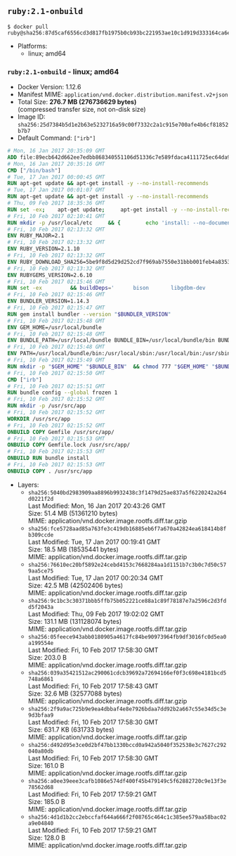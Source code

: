 ## `ruby:2.1-onbuild`

```console
$ docker pull ruby@sha256:87d5caf6556cd3d817fb1975b0cb93bc221953ae10c1d919d333164ca6e025e9
```

-	Platforms:
	-	linux; amd64

### `ruby:2.1-onbuild` - linux; amd64

-	Docker Version: 1.12.6
-	Manifest MIME: `application/vnd.docker.distribution.manifest.v2+json`
-	Total Size: **276.7 MB (276736629 bytes)**  
	(compressed transfer size, not on-disk size)
-	Image ID: `sha256:25d7384b5d1e2b63e5232716a59c00f7332c2a1c915e700afe4b6cf81852b7b7`
-	Default Command: `["irb"]`

```dockerfile
# Mon, 16 Jan 2017 20:35:09 GMT
ADD file:89ecb642d662ee7edbb868340551106d51336c7e589fdaca4111725ec64da957 in / 
# Mon, 16 Jan 2017 20:35:16 GMT
CMD ["/bin/bash"]
# Tue, 17 Jan 2017 00:00:45 GMT
RUN apt-get update && apt-get install -y --no-install-recommends 		ca-certificates 		curl 		wget 	&& rm -rf /var/lib/apt/lists/*
# Tue, 17 Jan 2017 00:01:07 GMT
RUN apt-get update && apt-get install -y --no-install-recommends 		bzr 		git 		mercurial 		openssh-client 		subversion 				procps 	&& rm -rf /var/lib/apt/lists/*
# Thu, 09 Feb 2017 18:35:36 GMT
RUN set -ex; 	apt-get update; 	apt-get install -y --no-install-recommends 		autoconf 		automake 		bzip2 		file 		g++ 		gcc 		imagemagick 		libbz2-dev 		libc6-dev 		libcurl4-openssl-dev 		libdb-dev 		libevent-dev 		libffi-dev 		libgdbm-dev 		libgeoip-dev 		libglib2.0-dev 		libjpeg-dev 		libkrb5-dev 		liblzma-dev 		libmagickcore-dev 		libmagickwand-dev 		libncurses-dev 		libpng-dev 		libpq-dev 		libreadline-dev 		libsqlite3-dev 		libssl-dev 		libtool 		libwebp-dev 		libxml2-dev 		libxslt-dev 		libyaml-dev 		make 		patch 		xz-utils 		zlib1g-dev 				$( 			if apt-cache show 'default-libmysqlclient-dev' 2>/dev/null | grep -q '^Version:'; then 				echo 'default-libmysqlclient-dev'; 			else 				echo 'libmysqlclient-dev'; 			fi 		) 	; 	rm -rf /var/lib/apt/lists/*
# Fri, 10 Feb 2017 02:10:41 GMT
RUN mkdir -p /usr/local/etc 	&& { 		echo 'install: --no-document'; 		echo 'update: --no-document'; 	} >> /usr/local/etc/gemrc
# Fri, 10 Feb 2017 02:13:32 GMT
ENV RUBY_MAJOR=2.1
# Fri, 10 Feb 2017 02:13:32 GMT
ENV RUBY_VERSION=2.1.10
# Fri, 10 Feb 2017 02:13:32 GMT
ENV RUBY_DOWNLOAD_SHA256=5be9f8d5d29d252cd7f969ab7550e31bbb001feb4a83532301c0dd3b5006e148
# Fri, 10 Feb 2017 02:13:32 GMT
ENV RUBYGEMS_VERSION=2.6.10
# Fri, 10 Feb 2017 02:15:46 GMT
RUN set -ex 		&& buildDeps=' 		bison 		libgdbm-dev 		ruby 	' 	&& apt-get update 	&& apt-get install -y --no-install-recommends $buildDeps 	&& rm -rf /var/lib/apt/lists/* 		&& wget -O ruby.tar.xz "https://cache.ruby-lang.org/pub/ruby/${RUBY_MAJOR%-rc}/ruby-$RUBY_VERSION.tar.xz" 	&& echo "$RUBY_DOWNLOAD_SHA256 *ruby.tar.xz" | sha256sum -c - 		&& mkdir -p /usr/src/ruby 	&& tar -xJf ruby.tar.xz -C /usr/src/ruby --strip-components=1 	&& rm ruby.tar.xz 		&& cd /usr/src/ruby 		&& { 		echo '#define ENABLE_PATH_CHECK 0'; 		echo; 		cat file.c; 	} > file.c.new 	&& mv file.c.new file.c 		&& autoconf 	&& ./configure --disable-install-doc --enable-shared 	&& make -j"$(nproc)" 	&& make install 		&& apt-get purge -y --auto-remove $buildDeps 	&& cd / 	&& rm -r /usr/src/ruby 		&& gem update --system "$RUBYGEMS_VERSION"
# Fri, 10 Feb 2017 02:15:46 GMT
ENV BUNDLER_VERSION=1.14.3
# Fri, 10 Feb 2017 02:15:47 GMT
RUN gem install bundler --version "$BUNDLER_VERSION"
# Fri, 10 Feb 2017 02:15:48 GMT
ENV GEM_HOME=/usr/local/bundle
# Fri, 10 Feb 2017 02:15:48 GMT
ENV BUNDLE_PATH=/usr/local/bundle BUNDLE_BIN=/usr/local/bundle/bin BUNDLE_SILENCE_ROOT_WARNING=1 BUNDLE_APP_CONFIG=/usr/local/bundle
# Fri, 10 Feb 2017 02:15:48 GMT
ENV PATH=/usr/local/bundle/bin:/usr/local/sbin:/usr/local/bin:/usr/sbin:/usr/bin:/sbin:/bin
# Fri, 10 Feb 2017 02:15:49 GMT
RUN mkdir -p "$GEM_HOME" "$BUNDLE_BIN" 	&& chmod 777 "$GEM_HOME" "$BUNDLE_BIN"
# Fri, 10 Feb 2017 02:15:50 GMT
CMD ["irb"]
# Fri, 10 Feb 2017 02:15:51 GMT
RUN bundle config --global frozen 1
# Fri, 10 Feb 2017 02:15:52 GMT
RUN mkdir -p /usr/src/app
# Fri, 10 Feb 2017 02:15:52 GMT
WORKDIR /usr/src/app
# Fri, 10 Feb 2017 02:15:52 GMT
ONBUILD COPY Gemfile /usr/src/app/
# Fri, 10 Feb 2017 02:15:53 GMT
ONBUILD COPY Gemfile.lock /usr/src/app/
# Fri, 10 Feb 2017 02:15:53 GMT
ONBUILD RUN bundle install
# Fri, 10 Feb 2017 02:15:53 GMT
ONBUILD COPY . /usr/src/app
```

-	Layers:
	-	`sha256:5040bd2983909aa8896b9932438c3f1479d25ae837a5f6220242a264d0221f2d`  
		Last Modified: Mon, 16 Jan 2017 20:43:26 GMT  
		Size: 51.4 MB (51361210 bytes)  
		MIME: application/vnd.docker.image.rootfs.diff.tar.gzip
	-	`sha256:fce5728aad85a763fe3c419db16885eb6f7a670a42824ea618414b8fb309ccde`  
		Last Modified: Tue, 17 Jan 2017 00:19:41 GMT  
		Size: 18.5 MB (18535441 bytes)  
		MIME: application/vnd.docker.image.rootfs.diff.tar.gzip
	-	`sha256:76610ec20bf5892e24cebd4153c7668284aa1d1151b7c3b0c7d50c579aa5ce75`  
		Last Modified: Tue, 17 Jan 2017 00:20:34 GMT  
		Size: 42.5 MB (42502406 bytes)  
		MIME: application/vnd.docker.image.rootfs.diff.tar.gzip
	-	`sha256:9c1bc3c30371bbb5ffb75b052221ce88a1c89f78187e7a2596c2d3fdd5f2043a`  
		Last Modified: Thu, 09 Feb 2017 19:02:02 GMT  
		Size: 131.1 MB (131128074 bytes)  
		MIME: application/vnd.docker.image.rootfs.diff.tar.gzip
	-	`sha256:05feece943abb0180905a4617fc84be90973964fb9df3016fc0d5ea0a199554e`  
		Last Modified: Fri, 10 Feb 2017 17:58:30 GMT  
		Size: 203.0 B  
		MIME: application/vnd.docker.image.rootfs.diff.tar.gzip
	-	`sha256:039a35421512ac290061cdcb39692a72694166ef0f3c698e4181bcd5748a6861`  
		Last Modified: Fri, 10 Feb 2017 17:58:43 GMT  
		Size: 32.6 MB (32577088 bytes)  
		MIME: application/vnd.docker.image.rootfs.diff.tar.gzip
	-	`sha256:2f9a9ac725b9e9ea4dbbaf4e8e7926bdaa7dd92b2a667c55e34d5c3e9d3bfaa9`  
		Last Modified: Fri, 10 Feb 2017 17:58:30 GMT  
		Size: 631.7 KB (631733 bytes)  
		MIME: application/vnd.docker.image.rootfs.diff.tar.gzip
	-	`sha256:d492d95e3ce0d2bf47bb1330bccd0a942a5040f352538e3c7627c292040a80db`  
		Last Modified: Fri, 10 Feb 2017 17:58:30 GMT  
		Size: 161.0 B  
		MIME: application/vnd.docker.image.rootfs.diff.tar.gzip
	-	`sha256:a0ee39eee3cafb1086e574df400f45b479149c5f62882720c9e13f3e78562d68`  
		Last Modified: Fri, 10 Feb 2017 17:59:21 GMT  
		Size: 185.0 B  
		MIME: application/vnd.docker.image.rootfs.diff.tar.gzip
	-	`sha256:4d1d1b2cc2ebccfaf644a666f2f08765c464c1c385ee579aa58bac02a9e04840`  
		Last Modified: Fri, 10 Feb 2017 17:59:21 GMT  
		Size: 128.0 B  
		MIME: application/vnd.docker.image.rootfs.diff.tar.gzip
